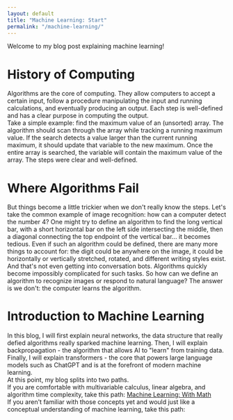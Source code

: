 ```yaml
---
layout: default
title: "Machine Learning: Start"
permalink: "/machine-learning/"
---
```

Welcome to my blog post explaining machine learning!  
# History of Computing
Algorithms are the core of computing. They allow computers to accept a certain input, follow a procedure manipulating the input and running calculations, and eventually producing an output. Each step is well-defined and has a clear purpose in computing the output.  
Take a simple example: find the maximum value of an (unsorted) array. The algorithm should scan through the array while tracking a running maximum value. If the search detects a value larger than the current running maximum, it should update that variable to the new maximum. Once the entire array is searched, the variable will contain the maximum value of the array. The steps were clear and well-defined.  
# Where Algorithms Fail
But things become a little trickier when we don't really know the steps. Let's take the common example of image recognition: how can a computer detect the number 4? One might try to define an algorithm to find the long vertical bar, with a short horizontal bar on the left side intersecting the middle, then a diagonal connecting the top endpoint of the vertical bar... it becomes tedious. Even if such an algorithm could be defined, there are many more things to account for: the digit could be anywhere on the image, it could be horizontally or vertically stretched, rotated, and different writing styles exist. And that's not even getting into conversation bots. Algorithms quickly become impossibly complicated for such tasks. So how can we define an algorithm to recognize images or respond to natural language? The answer is we don't: the computer learns the algorithm.
# Introduction to Machine Learning
In this blog, I will first explain neural networks, the data structure that really defied algorithms really sparked machine learning. Then, I will explain backpropagation - the algorithm that allows AI to "learn" from training data. Finally, I will explain transformers - the core that powers large language models such as ChatGPT and is at the forefront of modern machine learning.  
At this point, my blog splits into two paths.  
If you are comfortable with multivariable calculus, linear algebra, and algorithm time complexity, take this path: [Machine Learning: With Math](/machine-learning-math/)  
If you aren't familiar with those concepts yet and would just like a conceptual understanding of machine learning, take this path:  
